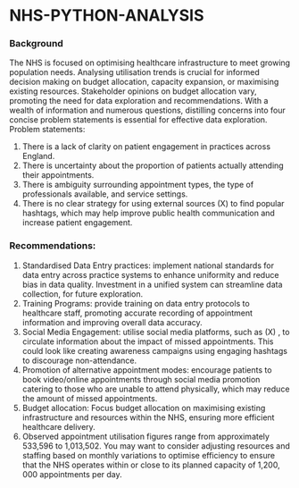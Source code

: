 # NHS-PYTHON-ANALYSIS

### Background
 The NHS is focused on optimising healthcare infrastructure to meet growing population needs. Analysing utilisation trends is crucial for informed decision making on budget allocation, capacity expansion, or maximising existing resources. Stakeholder opinions on budget allocation vary, promoting the need for data exploration and recommendations. With a wealth of information and numerous questions, distilling concerns into four concise problem statements is essential for effective data exploration.
Problem statements:
1. There is a lack of clarity on patient engagement in practices across England.
2. There is uncertainty about the proportion of patients actually attending their
appointments.
3. There is ambiguity surrounding appointment types, the type of professionals
available, and service settings.
4. There is no clear strategy for using external sources (X) to find popular hashtags,
which may help improve public health communication and increase patient engagement.



### Recommendations:
1. Standardised Data Entry practices: implement national standards for data entry across practice systems to enhance uniformity and reduce bias in data quality. Investment in a unified system can streamline data collection, for future exploration.
2. Training Programs: provide training on data entry protocols to healthcare staff, promoting accurate recording of appointment information and improving overall data accuracy.
3. Social Media Engagement: utilise social media platforms, such as (X) , to circulate information about the impact of missed appointments. This could look like creating awareness campaigns using engaging hashtags to discourage non-attendance.
4. Promotion of alternative appointment modes: encourage patients to book video/online appointments through social media promotion catering to those who are unable to attend physically, which may reduce the amount of missed appointments.
5. Budget allocation: Focus budget allocation on maximising existing infrastructure and resources within the NHS, ensuring more efficient healthcare delivery.
6. Observed appointment utilisation figures range from approximately 533,596 to 1,013,502. You may want to consider adjusting resources and staffing based on monthly variations to optimise efficiency to ensure that the NHS operates within or close to its planned capacity of 1,200, 000 appointments per day.
